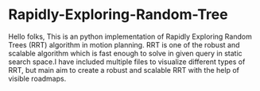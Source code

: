 # Rapidly-Exploring-Random-Tree

Hello folks,
This is an python implementation of Rapidly Exploring Random Trees (RRT) algorithm in motion planning. RRT is one of the robust and scalable algorithm which is fast enough to solve in given query in static search space.I have included multiple files to visualize different types of RRT, but main aim to create a robust and scalable RRT with the help of visible roadmaps. 
           
           
           
